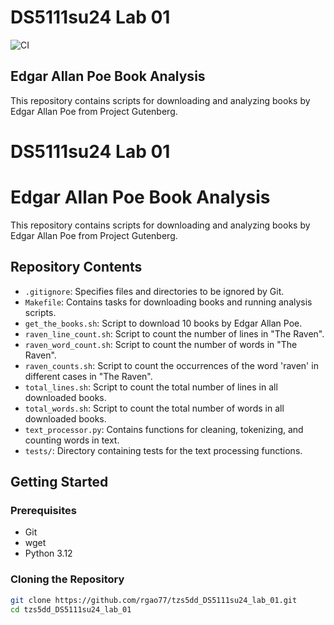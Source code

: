 # DS5111su24 Lab 01

![CI](https://github.com/rgao77/tzs5dd_DS5111su24_lab_01/actions/workflows/ci.yml/badge.svg)


## Edgar Allan Poe Book Analysis

This repository contains scripts for downloading and analyzing books by Edgar Allan Poe from Project Gutenberg.


# DS5111su24 Lab 01

# Edgar Allan Poe Book Analysis

This repository contains scripts for downloading and analyzing books by Edgar Allan Poe from Project Gutenberg.

## Repository Contents

- `.gitignore`: Specifies files and directories to be ignored by Git.
- `Makefile`: Contains tasks for downloading books and running analysis scripts.
- `get_the_books.sh`: Script to download 10 books by Edgar Allan Poe.
- `raven_line_count.sh`: Script to count the number of lines in "The Raven".
- `raven_word_count.sh`: Script to count the number of words in "The Raven".
- `raven_counts.sh`: Script to count the occurrences of the word 'raven' in different cases in "The Raven".
- `total_lines.sh`: Script to count the total number of lines in all downloaded books.
- `total_words.sh`: Script to count the total number of words in all downloaded books.
- `text_processor.py`: Contains functions for cleaning, tokenizing, and counting words in text.
- `tests/`: Directory containing tests for the text processing functions.

## Getting Started

### Prerequisites

- Git
- wget
- Python 3.12

### Cloning the Repository

```bash
git clone https://github.com/rgao77/tzs5dd_DS5111su24_lab_01.git
cd tzs5dd_DS5111su24_lab_01

